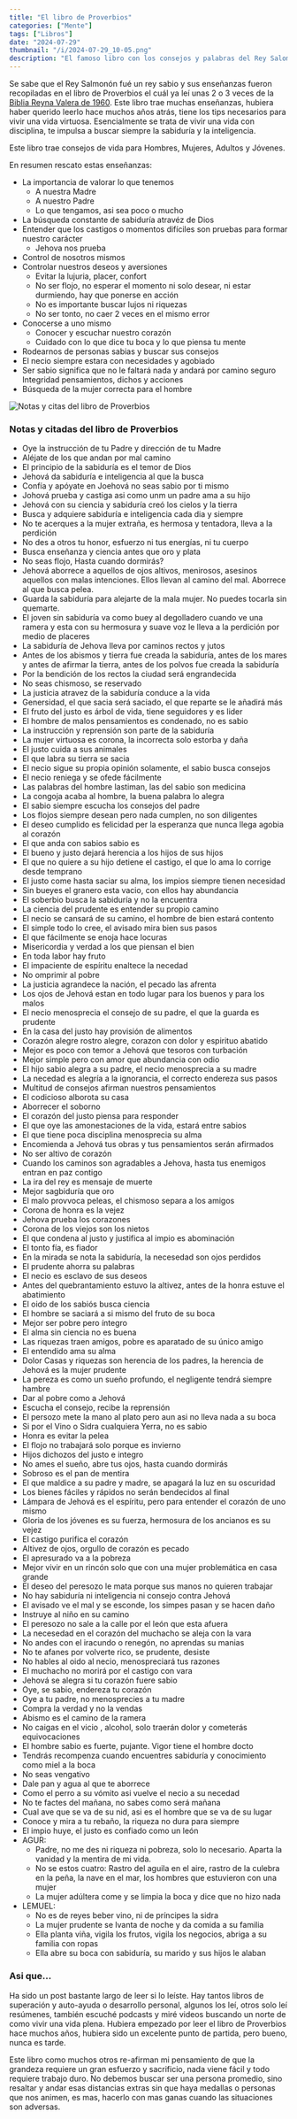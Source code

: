 ```yaml
---
title: "El libro de Proverbios"
categories: ["Mente"]
tags: ["Libros"]
date: "2024-07-29"
thumbnail: "/i/2024-07-29_10-05.png"
description: "El famoso libro con los consejos y palabras del Rey Salomón."
---
```


Se sabe que el Rey Salmonón fué un rey sabio y sus enseñanzas fueron recopiladas en el libro de Proverbios el cuál ya leí unas 2 o 3 veces de la [Biblia Reyna Valera de 1960](https://www.biblia.es/reina-valera-1960.php). Este libro trae muchas enseñanzas, hubiera haber querido leerlo hace muchos años atrás, tiene los tips necesarios para vivir una vida virtuosa. Esencialmente se trata de vivir una vida con disciplina, te impulsa a buscar siempre la sabiduría y la inteligencia.

Este libro trae consejos de vida para Hombres, Mujeres, Adultos y Jóvenes.

En resumen rescato estas enseñanzas:
- La importancia de valorar lo que tenemos
  - A nuestra Madre
  - A nuestro Padre
  - Lo que tengamos, asi sea poco o mucho
- La búsqueda constante de sabiduría atravéz de Dios
- Entender que los castigos o momentos difíciles son pruebas para formar nuestro carácter
  - Jehova nos prueba
- Control de nosotros mismos
- Controlar nuestros deseos y aversiones
  - Evitar la lujuria, placer, confort
  - No ser flojo, no esperar el momento ni solo desear, ni estar durmiendo, hay que ponerse en acción
  - No es importante buscar lujos ni riquezas
  - No ser tonto, no caer 2 veces en el mismo error
- Conocerse a uno mismo
  - Conocer y escuchar nuestro corazón
  - Cuidado con lo que dice tu boca y lo que piensa tu mente
- Rodearnos de personas sabias y buscar sus consejos
- El necio siempre estara con necesidades y agobiado
- Ser sabio significa que no le faltará nada y andará por camino seguro
Integridad pensamientos, dichos y acciones
- Búsqueda de la mujer correcta para el hombre

![Notas y citas del libro de Proverbios](/i/2024-08-21_12-38.png)

### Notas y citadas del libro de Proverbios
- Oye la instrucción de tu Padre y dirección de tu Madre
- Aléjate de los que andan por mal camino
- El principio de la sabiduría es el temor de Dios
- Jehová da sabiduría e inteligencia al que la busca
- Confía y apóyate en Joehová no seas sabio por ti mismo
- Johová prueba y castiga asi como unm un padre ama a su hijo
- Jehová con su ciencia y sabiduría creó los cielos y la tierra
- Busca y adquiere sabiduría e inteligencia cada dia y siempre
- No te acerques a la mujer extraña, es hermosa y tentadora, lleva a la perdición
- No des a otros tu honor, esfuerzo ni tus energías, ni tu cuerpo
- Busca enseñanza y ciencia antes que oro y plata
- No seas flojo, Hasta cuando dormirás?
- Jehová aborrece a aquellos de ojos altivos, menirosos, asesinos aquellos con malas intenciones. Ellos llevan al camino del mal. Aborrece al que busca pelea.
- Guarda la sabiduría para alejarte de la mala mujer. No puedes tocarla sin quemarte.
- El joven sin sabiduría va como buey al degolladero cuando ve una ramera y esta con su hermosura y suave voz le lleva a la perdición por medio de placeres
- La sabiduría de Jehova lleva por caminos rectos y jutos
- Antes de los abismos y tierra fue creada la sabiduría, antes de los mares y antes de afirmar la tierra, antes de los polvos fue creada la sabiduría
- Por la bendición de los rectos la ciudad será engrandecida
- No seas chismoso, se reservado
- La justicia atravez de la sabiduría conduce a la vida
- Genersidad, el que sacia será saciado, el que reparte se le añadirá más
- El fruto del justo es árbol de vida, tiene seguidores y es lider
- El hombre de malos pensamientos es condenado, no es sabio
- La instrucción y reprensión son parte de la sabiduría
- La mujer virtuosa es corona, la incorrecta solo estorba y daña
- El justo cuida a sus animales
- El que labra su tierra se sacia
- El necio sigue su propia opinión solamente, el sabio busca consejos
- El necio reniega y se ofede fácilmente
- Las palabras del hombre lastiman, las del sabio son medicina
- La congoja acaba al hombre, la buena palabra lo alegra
- El sabio siempre escucha los consejos del padre
- Los flojos siempre desean pero nada cumplen, no son diligentes
- El deseo cumplido es felicidad per la esperanza que nunca llega agobia al corazón
- El que anda con sabios sabio es
- El bueno y justo dejará herencia a los hijos de sus hijos
- El que no quiere a su hijo detiene el castigo, el que lo ama lo corrige desde temprano
- El justo come hasta saciar su alma, los impios siempre tienen necesidad
- Sin bueyes el granero esta vacio, con ellos hay abundancia
- El soberbio busca la sabiduría y no la encuentra
- La ciencia del prudente es entender su propio camino
- El necio se cansará de su camino, el hombre de bien estará contento
- El simple todo lo cree, el avisado mira bien sus pasos
- El que fácilmente se enoja hace locuras
- Misericordia y verdad a los que piensan el bien
- En toda labor hay fruto
- El impaciente de espíritu enaltece la necedad
- No omprimir al pobre
- La justicia agrandece la nación, el pecado las afrenta
- Los ojos de Jehová estan en todo lugar para los buenos y para los malos
- El necio menosprecia el consejo de su padre, el que la guarda es prudente
- En la casa del justo hay provisión de alimentos
- Corazón alegre rostro alegre, corazon con dolor y espirituo abatido
- Mejor es poco con temor a Jehová que tesoros con turbación
- Mejor simple pero con amor que abundancia con odio
- El hijo sabio alegra a su padre, el necio menosprecia a su madre
- La necedad es alegría a la ignorancia, el correcto endereza sus pasos
- Multitud de consejos afirman nuestros pensamientos
- El codicioso alborota su casa
- Aborrecer el soborno
- El corazón del justo piensa para responder
- El que oye las amonestaciones de la vida, estará entre sabios
- El que tiene poca disciplina menosprecia su alma
- Encomienda a Jehová tus obras y tus pensamientos serán afirmados
- No ser altivo de corazón
- Cuando los caminos son agradables a Jehova, hasta tus enemigos entran en paz contigo
- La ira del rey es mensaje de muerte
- Mejor sagbiduría que oro
- El malo provvoca peleas, el chismoso separa a los amigos
- Corona de honra es la vejez
- Jehova prueba los corazones
- Corona de los viejos son los nietos
- El que condena al justo y justifica al impio es abominación
- El tonto fía, es fiador
- En la mirada se nota la sabiduría, la necesedad son ojos perdidos
- El prudente ahorra su palabras
- El necio es esclavo de sus deseos
- Antes del quebrantamiento estuvo la altivez, antes de la honra estuve el abatimiento
- El oido de los sabiós busca ciencia
- El hombre se saciará a si mismo del fruto de su boca
- Mejor ser pobre pero íntegro 
- El alma sin ciencia no es buena
- Las riquezas traen amigos, pobre es aparatado de su único amigo
- El entendido ama su alma
- Dolor Casas y riquezas son herencia de los padres, la herencia de Jehová es la mujer prudente
- La pereza es como un sueño profundo, el negligente tendrá siempre hambre
- Dar al pobre como a Jehová
- Escucha el consejo, recibe la reprensión
- El persozo mete la mano al plato pero aun asi no lleva nada a su boca
- Si por el Vino o Sidra cualquiera Yerra, no es sabio
- Honra es evitar la pelea
- El flojo no trabajará solo porque es invierno
- Hijos dichozos del justo e integro
- No ames el sueño, abre tus ojos, hasta cuando dormirás
- Sobroso es el pan de mentira
- El que maldice a su padre y madre, se apagará la luz en su oscuridad
- Los bienes fáciles y rápidos no serán bendecidos al final
- Lámpara de Jehová es el espíritu, pero para entender el corazón de uno mismo
- Gloria de los jóvenes es su fuerza, hermosura de los ancianos es su vejez
- El castigo purifica el corazón
- Altivez de ojos, orgullo de corazón es pecado
- El apresurado va a la pobreza
- Mejor vivir en un rincón solo que con una mujer problemática en casa grande
- El deseo del peresozo le mata porque sus manos no quieren trabajar
- No hay sabiduría ni inteligencia ni consejo contra Jehová
- El avisado ve el mal y se esconde, los simpes pasan y se hacen daño
- Instruye al niño en su camino
- El peresozo no sale a la calle por el león que esta afuera
- La necesedad en el corazón del muchacho se aleja con la vara
- No andes con el iracundo o renegón, no aprendas su manias
- No te afanes por volverte rico, se prudente, desiste
- No hables al oido al necio, menospreciará tus razones
- El muchacho no morirá por el castigo con vara
- Jehová se alegra si tu corazón fuere sabio
- Oye, se sabio, endereza tu corazón
- Oye a tu padre, no menosprecies a tu madre
- Compra la verdad y no la vendas
- Abismo es el camino de la ramera
- No caigas en el vicio , alcohol, solo traerán dolor y cometerás equivocaciones
- El hombre sabio es fuerte, pujante. Vigor tiene el hombre docto
- Tendrás recompenza cuando encuentres sabiduría y conocimiento como miel a la boca
- No seas vengativo
- Dale pan y agua al que te aborrece
- Como el perro a su vómito asi vuelve el necio a su necedad
- No te factes del mañana, no sabes como será mañana
- Cual ave que se va de su nid, asi es el hombre que se va de su lugar
- Conoce y mira a tu rebaño, la riqueza no dura para siempre
- El impio huye, el justo es confiado como un león
- AGUR:
    - Padre, no me des ni riqueza ni pobreza, solo lo necesario. Aparta la vanidad y la mentira de mi vida.
    - No se estos cuatro: Rastro del aguila en el aire, rastro de la culebra en la peña, la nave en el mar, los hombres que estuvieron con una mujer
    - La mujer adúltera come y se limpia la boca y dice que no hizo nada
- LEMUEL:
    - No es de reyes beber vino, ni de príncipes la sidra
    - La mujer prudente se lvanta de noche y da comida a su familia
    - Ella planta viña, vigila los frutos, vigila los negocios, abriga a su familia con ropas
    - Ella abre su boca con sabiduría, su marido y sus hijos le alaban


### Asi que...
Ha sido un post bastante largo de leer si lo leíste. Hay tantos libros de superación y auto-ayuda o desarrollo personal, algunos los leí, otros solo leí resúmenes, también escuché podcasts y miré videos buscando un norte de como vivir una vida plena. Hubiera empezado por leer el libro de Proverbios hace muchos años, hubiera sido un excelente punto de partida, pero bueno, nunca es tarde.

Este libro como muchos otros re-afirman mi pensamiento de que la grandeza requiere un gran esfuerzo y sacrificio, nada viene fácil y todo requiere trabajo duro. No debemos buscar ser una persona promedio, sino resaltar y andar esas distancias extras sin que haya medallas o personas que nos animen, es mas, hacerlo con mas ganas cuando las situaciones son adversas.
